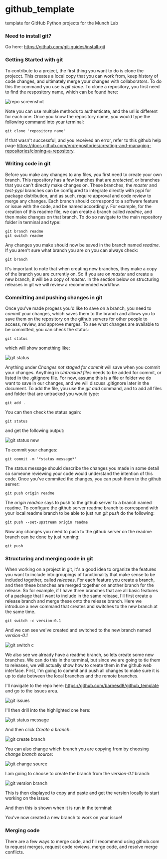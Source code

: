# github_template
template for GitHub Python projects for the Munch Lab

### Need to install git?
Go here: https://github.com/git-guides/install-git

### Getting Started with git

To contribute to a project, the first thing you want to do is clone the projecct.  This creates a local copy that you can work from, keep history of code changes, and ultimately merge your changes with collaborators. To do this the command you use is *git clone*.  To clone a repository, you first need to find the respository name, which can be found here:

![repo screenshot](images/repo_name.png)

Note you can use multiple methods to authenticate, and the url is different for each one.  Once you know the repository name, you would type the following command into your terminal:

```
git clone 'repository name'
```

If that wasn't successful, and you received an error, refer to this github help page https://docs.github.com/en/repositories/creating-and-managing-repositories/cloning-a-repository.

### Writing code in git

Before you make any changes to any files, you first need to create your own branch.  This repository has a few branches that are *protected*, or branches that you can't directly make changes on.  These branches, the *master* and *test-pypi* branches can be configured to integrate directly with pypi for package distribution, and as such, require approval and code review to merge any changes.  Each branch should correspond to a software feature or issue with the code, and be named accordingly.  For example, for the creation of this readme file, we can create a branch called *readme*, and then make changes on that branch.  To do so navigate to the main repository folder in terminal and type:

```
git branch readme
git switch readme
```

Any changes you make should now be saved in the branch named *readme*.  If you aren't sure what branch you are on you can always check:

```
git branch
```

It's important to note that when creating new branches, they make a copy of the branch you are currently on.  So if you are on *master* and create a new branch, it will be a copy of *master*.  In the section below on structuring releases in git we will review a recommended workflow.

### Committing and pushing changes in git

Once you've made progess you'd like to save on a branch, you need to *commit* your changes, which saves them to the branch and allows you to save them on the repository on the github servers for other people to access, review, and approve merges.  To see what changes are available to be committed, you can check the status:

```
git status
```

which will show something like:

![git status](images/git_status.png)

Anything under *Changes not staged for commit* will save when you commit your changes.  Anything in *Untracked files* needs to be added for commit, or listed in the .gitignore file.  For now, assume this is a file or folder we do want to save in our changes, and we will discuss .gitignore later in the document.  To add the file, you use the *git add* command, and to add all files and folder that are untracked you would type:

```
git add .
```

You can then check the status again:

```
git status
```

and get the following output:

![git status new](images/git_status_new.png)

To commit your changes:

``` 
git commit -m '*status message*'
```

The status message should describe the changes you made in some detail so someone reviewing your code would understand the intention of this code.  Once you've commited the changes, you can push them to the github server:

```
git push origin readme
```

The *origin readme* says to push to the github server to a branch named readme.  To configure the github server readme branch to correspond with your local readme branch to be able to just run *git push* do the following:

```
git push --set-upstream origin readme
```

Now any changes you need to push to the github server on the readme branch can be done by just running:

```
git push
```

### Structuring and merging code in git

When working on a project in git, it's a good idea to organize the features you want to include into groupings of functionality that make sense to be included together, called *releases*.  For each feature you create a branch, and then these branches are merged together on another branch for the release.  So for example, if I have three branches that are all basic features of a package that I want to include in the same release, I'll first create a release branch and merge these onto the release branch.  Here we introduce a new command that creates and switches to the new branch at the same time.

```
git switch -c version-0.1
```

And we can see we've created and switched to the new branch named *version-0.1*

![git switch c](images/git_switch_c.png)

We also see we already have a readme branch, so lets create some new branches.  We can do this in the terminal, but since we are going to tie them to releases, we will actually show how to create them in the github web interface.  First, I'm going to commit and push all changes to make sure it is up to date between the local branches and the remote branches.

I'll navigate to the repo here:  https://github.com/barnesd8/github_template and go to the issues area.

![git issues](images/git_issues.png)

I'll then drill into the highlighted one here:

![git status message](images/git_status_message.png)

And then click *Create a branch*:

![git create branch](images/git_create_branch.png)

You can also change which branch you are copying from by choosing *change branch source*:

![git change source](images/change_branch_source.png)

I am going to choose to create the branch from the *version-0.1* branch:

![git version branch](images/git_version_branch.png)

This is then displayed to copy and paste and get the version locally to start working on the issue:

And then this is shown when it is run in the terminal:

You've now created a new branch to work on your issue!

### Merging code

There are a few ways to merge code, and I'll recommend using github.com to request merges, request code reviews, merge code, and resolve merge conflicts.